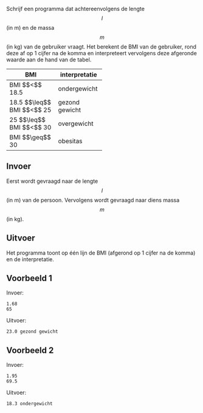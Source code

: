 Schrijf een programma dat achtereenvolgens de lengte $$l$$ (in m) en de massa $$m$$ (in kg) van de gebruiker vraagt. Het berekent de BMI van de gebruiker, rond deze af op 1 cijfer na de komma en interpreteert vervolgens deze afgeronde waarde aan de hand van de tabel.

<div class="dodona-centered-group">
  <table class="table" style="width:50%">
    <thead>
      <tr>
        <th>BMI</th>
        <th>interpretatie</th>
      </tr>
    </thead>
    <tbody>
      <tr>
        <td>BMI $$<$$ 18.5</td>
        <td>ondergewicht</td>
      </tr>
      <tr>
        <td>18.5 $$\leq$$ BMI $$<$$ 25</td>
        <td>gezond gewicht</td>
      </tr>
      <tr>
        <td>25 $$\leq$$ BMI $$<$$ 30</td>
        <td>overgewicht</td>
      </tr>
      <tr>
        <td>BMI $$\geq$$ 30</td>
        <td>obesitas</td>
      </tr>
    </tbody>
  </table>
</div>

## Invoer
Eerst wordt gevraagd naar de lengte $$l$$ (in m) van de persoon. Vervolgens wordt gevraagd naar diens massa $$m$$ (in kg).

## Uitvoer
Het programma toont op één lijn de BMI (afgerond op 1 cijfer na de komma) en de interpretatie.

## Voorbeeld 1
Invoer:
```
1.68
65
```
Uitvoer:
```
23.0 gezond gewicht
```

## Voorbeeld 2
Invoer:
```
1.95
69.5
```
Uitvoer:
```
18.3 ondergewicht
```
